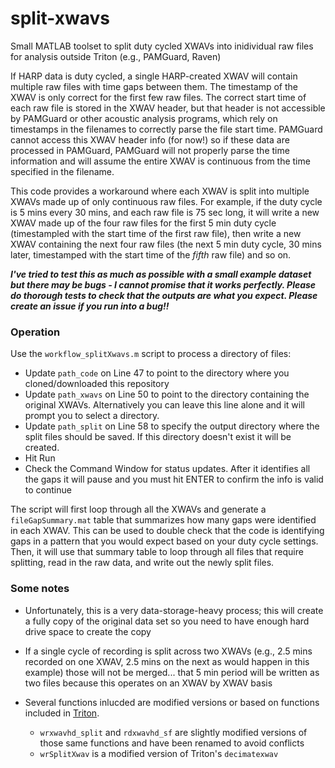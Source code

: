 # split-xwavs
Small MATLAB toolset to split duty cycled XWAVs into inidividual raw files for analysis outside Triton (e.g., PAMGuard, Raven)

If HARP data is duty cycled, a single HARP-created XWAV will contain multiple raw files with time gaps between them. The timestamp of the XWAV is only correct for the first few raw files. The correct start time of each raw file is stored in the XWAV header, but that header is not accessible by PAMGuard or other acoustic analysis programs, which rely on timestamps in the filenames to correctly parse the file start time. PAMGuard cannot access this XWAV header info (for now!) so if these data are processed in PAMGuard, PAMGuard will not properly parse the time information and will assume the entire XWAV is continuous from the time specified in the filename. 

This code provides a workaround where each XWAV is split into multiple XWAVs made up of only continuous raw files. For example, if the duty cycle is 5 mins every 30 mins, and each raw file is 75 sec long, it will write a new XWAV made up of the four raw files for the first 5 min duty cycle (timestampled with the start time of the first raw file), then write a new XWAV containing the next four raw files (the next 5 min duty cycle, 30 mins later, timestamped with the start time of the *fifth* raw file) and so on. 

**_I've tried to test this as much as possible with a small example dataset but there may be bugs - I cannot promise that it works perfectly. Please do thorough tests to check that the outputs are what you expect. Please create an issue if you run into a bug!!_**

### Operation

Use the `workflow_splitXwavs.m` script to process a directory of files: 

- Update `path_code` on Line 47 to point to the directory where you cloned/downloaded this repository
- Update `path_xwavs` on Line 50 to point to the directory containing the original XWAVs. Alternatively you can leave this line alone and it will prompt you to select a directory.
- Update `path_split` on Line 58 to specify the output directory where the split files should be saved. If this directory doesn't exist it will be created. 
- Hit Run
- Check the Command Window for status updates. After it identifies all the gaps it will pause and you must hit ENTER to confirm the info is valid to continue

The script will first loop through all the XWAVs and generate a `fileGapSummary.mat` table that summarizes how many gaps were identified in each XWAV. This can be used to double check that the code is identifying gaps in a pattern that you would expect based on your duty cycle settings. Then, it will use that summary table to loop through all files that require splitting, read in the raw data, and write out the newly split files. 


### Some notes

- Unfortunately, this is a very data-storage-heavy process; this will create a fully copy of the original data set so you need to have enough hard drive space to create the copy

- If a single cycle of recording is split across two XWAVs (e.g., 2.5 mins recorded on one XWAV, 2.5 mins on the next as would happen in this example) those will not be merged... that 5 min period will be written as two files because this operates on an XWAV by XWAV basis

- Several functions inlucded are modified versions or based on functions included in [Triton]( https://github.com/MarineBioAcousticsRC/Triton). 
	- `wrxwavhd_split` and `rdxwavhd_sf` are slightly modified versions of those same functions and have been renamed to avoid conflicts
	- `wrSplitXwav` is a modified version of Triton's `decimatexwav` 



